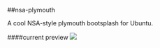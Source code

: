 ##nsa-plymouth

A cool NSA-style plymouth bootsplash for Ubuntu.

####current preview
![](/home/shobhit/Pictures/Selection_035.png)
